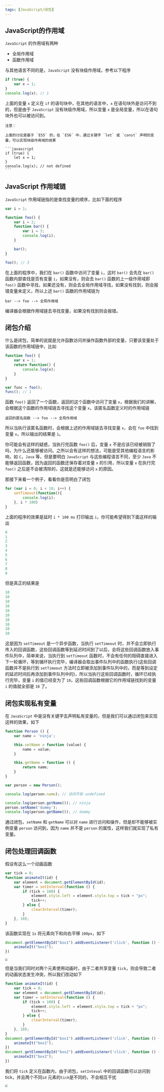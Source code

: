 ```yaml
---
tags: [JavaScript/闭包]
---
```


## JavaScript的作用域

`JavaScript` 的作用域有两种

- 全局作用域
- 函数作用域

与其他语言不同的是，`JavaScript` 没有块级作用域，参考以下程序

```javascript
if (true) {
    var x = 1;
}
console.log(x); // 1
```

上面的变量 `x` 定义在 `if` 的语句块中，在其他的语言中，`x` 在语句块外是访问不到的，但是由于 `JavaScript` 没有块级作用域，所以变量 `x` 是全局变量，所以在语句块外也可以被访问到。

```` note
注意：

上面的讨论是基于 `ES5` 的，在 `ES6` 中，通过关键字 `let` 或 `const` 声明的变量，可以实现块级作用域的效果

```javascript
if (true) {
    let x = 1;
}
console.log(x); // not defined
```
````

## JavaScript 作用域链

`JavaScript` 作用域链指的是查找变量的顺序，比如下面的程序

```javascript
var i = 1;

function foo() {
    var i = 2;
    function bar() {
        var i = 3;
        console.log(i);
    }

    bar();
}

foo(); // 3
```

在上面的程序中，我们在 `bar()` 函数中访问了变量 `i`，这时 `bar()` 会先在 `bar()` 函数内部查找是否有变量 `i`，如果没有，则会去 `bar()` 函数的上一级作用域即 `foo()` 函数中寻找，如果还没有，则会去全局作用域寻找，如果没有找到，则会报错变量未定义，所以上述 `bar()` 函数的作用域链为

```plain
bar --> foo --> 全局作用域
```

编译器会根据作用域链去寻找变量，如果没有找到则会报错。

## 闭包介绍

什么是闭包，简单的说就是允许函数访问并操作函数外部的变量，只要该变量处于该函数的作用域链中，比如

```javascript
function foo() {
    var x = 1;
    return function() {
        console.log(x);
    }
}

var func = foo();
func(); // 1
```

函数 `foo()` 返回了一个函数，返回的这个函数中访问了变量 `x`，根据我们的讲解，会根据这个函数的作用域链去寻找这个变量 `x`，该匿名函数定义时的作用域链

```plain
返回的匿名函数 --> foo --> 全局作用域
```

所以当执行该匿名函数时，会根据上述的作用域链去寻找变量 `x`，会在 `foo` 中找到变量 `x`，所以输出的结果是 `1`。

你可能会有这样的疑惑，当执行完函数 `foo()` 后，变量 `x` 不是应该已经被销毁了吗，为什么还能够被访问。之所以会有这样的想法，可能是受其他编程语言的影响，如 `C`，`Java` 等，但是要明白 `JavaScript` 与这些编程语言不同，至少 `Java` 不能够返回函数，因为返回的函数还保存着对变量 `x` 的引用，所以变量 `x` 在执行完 `foo()` 之后是不会被清除的，这就是还能够访问 `x` 的原因。

那接下来看一个例子，看看你是否明白了闭包

```javascript
for (var i = 0; i < 10; i++) {
    setTimeout(function(){
        console.log(i);
    }, i * 100)
}
```

上面的程序的效果是延时 `i * 100 ms` 打印输出 `i`，你可能希望得到下面这样的输出

```javascript
0
1
2
3
4
5
6
7
8
9
```

但是真正的结果是

```javascript
10
10
10
10
10
10
10
10
10
10
```

这是因为 `setTimeout` 是一个异步函数，当执行 `setTimeout` 时，并不会立即执行传入的回调函数，这些回调函数等到延迟时间到了以后，会将这些回调函数放入事件队列中，简单来说，当执行到 `setTimeout` 函数时，不会有任何的阻碍直接进入下一轮循环，等到循环执行完毕，编译器会取出事件队列中的函数执行(这些回调函数并不是执行到 `setTimeout` 方法时立即被添加到事件队列中的，而是等到设定的延迟时间后再添加到事件队列中的)，所以当执行这些回调函数时，循环已经执行完毕，变量 `i` 的值已经变为了 `10`，这些回调函数根据它的作用域链找到的变量 `i` 的值就全部是 `10` 了。

## 闭包实现私有变量

在 `JavaScript` 中是没有关键字去声明私有变量的，但是我们可以通过闭包来实现这样的效果，如下

```javascript
function Person () {
    var name = 'ninja';

    this.setName = function (value) {
        name = value;
    }

    this.getName = function () {
        return name;
    }
}

var person = new Person();

console.log(person.name); // 访问不到 undefined

console.log(person.getName()); // ninja
person.setName('dummy');
console.log(person.getName()); // dummy
```

通过闭包，`setName` 和 `getName` 可以对 `name` 进行访问和操作，但是却不能够被实例变量 `person` 访问到，因为 `name` 并不是 `person` 的属性，这样我们就实现了私有变量。

## 闭包处理回调函数

假设有这么一个动画函数

```javascript
var tick = 0;
function animateIt(id) {
    var element = document.getElementById(id);
    var timer = setInterval(function () {
        if (tick < 100) {
            element.style.left = element.style.top = tick + "px";
            tick++;
        } else {
            clearInterval(timer);
        }
    }, 10);
}
```

该函数实现在 `1s` 将元素向下和向右平移 `100px`，如下

```javascript
document.getElementById("box1").addEventListener('click', function () {
    animateIt("box1");
})
```

<img src="https://cdn.jsdelivr.net/gh/LastKnightCoder/ImgHosting3@master/2020041723412022-04-21-20-33-20.gif" style="zoom:50%"/>


但是当我们同时对两个元素使用动画时，由于二者共享变量 `tick`，则会导致二者的动画状态发生冲突，所以我们改动如下

```javascript
function animateIt(id) {
    var tick = 0;
    var element = document.getElementById(id);
    var timer = setInterval(function () {
        if (tick < 100) {
            element.style.left = element.style.top = tick + "px";
            tick++;
        } else {
            clearInterval(timer);
        }
    }, 10);
}
document.getElementById("box1").addEventListener('click', function () {
    animateIt("box1");
})
document.getElementById("box2").addEventListener('click', function () {
    animateIt("box2");
})
```

我们将 `tick` 定义在函数内，由于闭包，`setInteval` 中的回调函数可以访问到tick，并且两个不同`id` 元素的`tick`是不同的，不会相互干扰

<img src="https://cdn.jsdelivr.net/gh/LastKnightCoder/ImgHosting3@master/2020040800102022-04-21-20-34-16.gif" style="zoom:50%"/>


